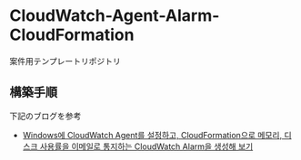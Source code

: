 # CloudWatch-Agent-Alarm-CloudFormation
案件用テンプレートリポジトリ

## 構築手順
下記のブログを参考
- [Windows에 CloudWatch Agent를 설정하고, CloudFormation으로 메모리, 디스크 사용률을 이메일로 통지하는 CloudWatch Alarm을 생성해 보기](https://dev.classmethod.jp/articles/cloudwatch-agent-to-set-and-disk-memory-and-disk-utilization-that-be-notified-by-email-to-cloudwatch-alarm-to-create/)
